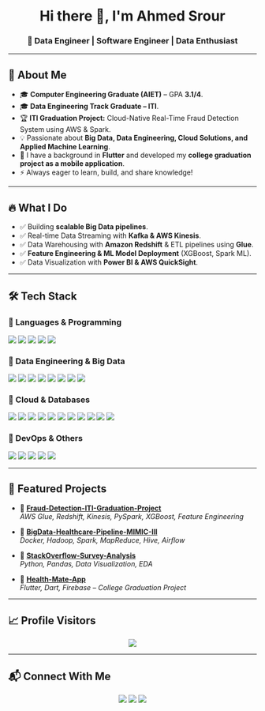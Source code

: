 <h1 align="center">Hi there 👋, I'm Ahmed Srour</h1>
<h3 align="center">🚀 Data Engineer | Software Engineer | Data Enthusiast</h3>

---

## 🌟 About Me
- 🎓 **Computer Engineering Graduate (AIET)** – GPA **3.1/4**.  
- 🎓 **Data Engineering Track Graduate – ITI**.  
- 🏆 **ITI Graduation Project:** Cloud-Native Real-Time Fraud Detection System using AWS & Spark.  
- 💡 Passionate about **Big Data, Data Engineering, Cloud Solutions, and Applied Machine Learning**.  
- 📱 I have a background in **Flutter** and developed my **college graduation project as a mobile application**.  
- ⚡ Always eager to learn, build, and share knowledge!  

---

## 🔥 What I Do
- ✅ Building **scalable Big Data pipelines**.  
- ✅ Real-time Data Streaming with **Kafka & AWS Kinesis**.  
- ✅ Data Warehousing with **Amazon Redshift** & ETL pipelines using **Glue**.  
- ✅ **Feature Engineering & ML Model Deployment** (XGBoost, Spark ML).  
- ✅ Data Visualization with **Power BI & AWS QuickSight**.  

---

## 🛠 Tech Stack

### 🔹 Languages & Programming
<p align="left">
  <img src="https://img.shields.io/badge/Python-3776AB?style=for-the-badge&logo=python&logoColor=white"/>
  <img src="https://img.shields.io/badge/SQL-4479A1?style=for-the-badge&logo=mysql&logoColor=white"/>
  <img src="https://img.shields.io/badge/Dart-0175C2?style=for-the-badge&logo=dart&logoColor=white"/>
  <img src="https://img.shields.io/badge/C++-00599C?style=for-the-badge&logo=cplusplus&logoColor=white"/>
  <img src="https://img.shields.io/badge/Bash-4EAA25?style=for-the-badge&logo=gnu-bash&logoColor=white"/>
</p>

### 🔹 Data Engineering & Big Data
<p align="left">
  <img src="https://img.shields.io/badge/Apache%20Hadoop-66CCFF?style=for-the-badge&logo=apachehadoop&logoColor=black"/>
  <img src="https://img.shields.io/badge/Apache%20Spark-E25A1C?style=for-the-badge&logo=apachespark&logoColor=white"/>
  <img src="https://img.shields.io/badge/PySpark-FF8C00?style=for-the-badge&logo=apachespark&logoColor=white"/>
  <img src="https://img.shields.io/badge/Apache%20Kafka-231F20?style=for-the-badge&logo=apachekafka&logoColor=white"/>
  <img src="https://img.shields.io/badge/Apache%20Airflow-017CEE?style=for-the-badge&logo=apacheairflow&logoColor=white"/>
  <img src="https://img.shields.io/badge/Pandas-150458?style=for-the-badge&logo=pandas&logoColor=white"/>
  <img src="https://img.shields.io/badge/NumPy-013243?style=for-the-badge&logo=numpy&logoColor=white"/>
  <img src="https://img.shields.io/badge/Scikit--Learn-F7931E?style=for-the-badge&logo=scikit-learn&logoColor=white"/>
</p>

### 🔹 Cloud & Databases
<p align="left">
  <img src="https://img.shields.io/badge/AWS-232F3E?style=for-the-badge&logo=amazonaws&logoColor=white"/>
  <img src="https://img.shields.io/badge/Amazon%20S3-569A31?style=for-the-badge&logo=amazons3&logoColor=white"/>
  <img src="https://img.shields.io/badge/Amazon%20Kinesis-FF9900?style=for-the-badge&logo=amazonaws&logoColor=white"/>
  <img src="https://img.shields.io/badge/AWS%20Glue-FF6600?style=for-the-badge&logo=amazonaws&logoColor=white"/>
  <img src="https://img.shields.io/badge/Amazon%20Redshift-8C4FFF?style=for-the-badge&logo=amazonredshift&logoColor=white"/>
  <img src="https://img.shields.io/badge/AWS%20Step%20Functions-FF4F00?style=for-the-badge&logo=amazonaws&logoColor=white"/>
  <img src="https://img.shields.io/badge/AWS%20Lambda-FF9900?style=for-the-badge&logo=awslambda&logoColor=white"/>
  <img src="https://img.shields.io/badge/Amazon%20CloudWatch-FF4F8B?style=for-the-badge&logo=amazoncloudwatch&logoColor=white"/>
  <img src="https://img.shields.io/badge/AWS%20QuickSight-1E90FF?style=for-the-badge&logo=amazonaws&logoColor=white"/>
  <img src="https://img.shields.io/badge/PostgreSQL-336791?style=for-the-badge&logo=postgresql&logoColor=white"/>
  <img src="https://img.shields.io/badge/MySQL-4479A1?style=for-the-badge&logo=mysql&logoColor=white"/>
</p>

### 🔹 DevOps & Others
<p align="left">
  <img src="https://img.shields.io/badge/Docker-2496ED?style=for-the-badge&logo=docker&logoColor=white"/>
  <img src="https://img.shields.io/badge/Kubernetes-326CE5?style=for-the-badge&logo=kubernetes&logoColor=white"/>
  <img src="https://img.shields.io/badge/Linux-FCC624?style=for-the-badge&logo=linux&logoColor=black"/>
  <img src="https://img.shields.io/badge/VS%20Code-007ACC?style=for-the-badge&logo=visual-studio-code&logoColor=white"/>
  <img src="https://img.shields.io/badge/Flutter-02569B?style=for-the-badge&logo=flutter&logoColor=white"/>
</p>

---

## 📂 Featured Projects

- 🔹 [**Fraud-Detection-ITI-Graduation-Project**](https://github.com/AhmedSrour7/Fraud-Detection-ITI-Graduation-Project)  
  *AWS Glue, Redshift, Kinesis, PySpark, XGBoost, Feature Engineering*  

- 🔹 [**BigData-Healthcare-Pipeline-MIMIC-III**](https://github.com/AhmedSrour7/BigData-Healthcare-Pipeline-MIMIC-III)  
  *Docker, Hadoop, Spark, MapReduce, Hive, Airflow*  

- 🔹 [**StackOverflow-Survey-Analysis**](https://github.com/AhmedSrour7/stackoverflow-survey-analysis)  
  *Python, Pandas, Data Visualization, EDA*  

- 🔹 [**Health-Mate-App**](https://github.com/AhmedSrour7/Health-mate-App-)  
  *Flutter, Dart, Firebase – College Graduation Project*  

---

## 📈 Profile Visitors
<p align="center">
  <img src="https://komarev.com/ghpvc/?username=AhmedSrour7&label=Profile%20Views&color=blue&style=plastic"/>
</p>

---

## 📬 Connect With Me
<p align="center">
  <a href="https://www.linkedin.com/in/ahmed-srour-b38059251/" target="_blank"><img src="https://img.shields.io/badge/LinkedIn-0077B5?style=for-the-badge&logo=linkedin&logoColor=white"/></a>
  <a href="mailto:ahmedsrour600@gmail.com"><img src="https://img.shields.io/badge/Gmail-D14836?style=for-the-badge&logo=gmail&logoColor=white"/></a>
  <a href="https://github.com/AhmedSrour7"><img src="https://img.shields.io/badge/GitHub-333?style=for-the-badge&logo=github&logoColor=white"/></a>
</p>

